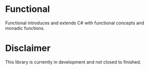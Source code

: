 # Functional
Functional introduces and extends C# with functional concepts and monadic functions.

# Disclaimer
This library is currently in development and not closed to finished.
